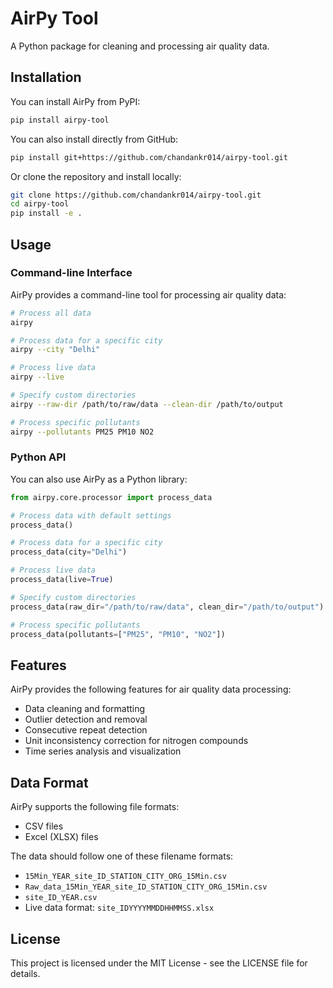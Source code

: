 # AirPy Tool

A Python package for cleaning and processing air quality data.

## Installation

You can install AirPy from PyPI:

```bash
pip install airpy-tool
```

You can also install directly from GitHub:

```bash
pip install git+https://github.com/chandankr014/airpy-tool.git
```

Or clone the repository and install locally:

```bash
git clone https://github.com/chandankr014/airpy-tool.git
cd airpy-tool
pip install -e .
```

## Usage

### Command-line Interface

AirPy provides a command-line tool for processing air quality data:

```bash
# Process all data
airpy

# Process data for a specific city
airpy --city "Delhi"

# Process live data
airpy --live

# Specify custom directories
airpy --raw-dir /path/to/raw/data --clean-dir /path/to/output

# Process specific pollutants
airpy --pollutants PM25 PM10 NO2
```

### Python API

You can also use AirPy as a Python library:

```python
from airpy.core.processor import process_data

# Process data with default settings
process_data()

# Process data for a specific city
process_data(city="Delhi")

# Process live data
process_data(live=True)

# Specify custom directories
process_data(raw_dir="/path/to/raw/data", clean_dir="/path/to/output")

# Process specific pollutants
process_data(pollutants=["PM25", "PM10", "NO2"])
```

## Features

AirPy provides the following features for air quality data processing:

- Data cleaning and formatting
- Outlier detection and removal
- Consecutive repeat detection
- Unit inconsistency correction for nitrogen compounds
- Time series analysis and visualization

## Data Format

AirPy supports the following file formats:
- CSV files
- Excel (XLSX) files

The data should follow one of these filename formats:
- `15Min_YEAR_site_ID_STATION_CITY_ORG_15Min.csv`
- `Raw_data_15Min_YEAR_site_ID_STATION_CITY_ORG_15Min.csv`
- `site_ID_YEAR.csv`
- Live data format: `site_IDYYYYMMDDHHMMSS.xlsx`

## License

This project is licensed under the MIT License - see the LICENSE file for details. 